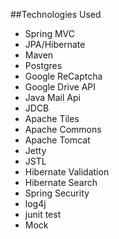 ##Technologies Used

- Spring MVC
- JPA/Hibernate
- Maven
- Postgres
- Google ReCaptcha
- Google Drive API
- Java Mail Api
- JDCB
- Apache Tiles
- Apache Commons
- Apache Tomcat
- Jetty
- JSTL
- Hibernate Validation
- Hibernate Search
- Spring Security
- log4j
- junit test
- Mock
